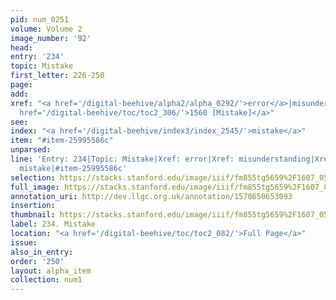 ```yaml
---
pid: num_0251
volume: Volume 2
image_number: '92'
head: 
entry: '234'
topic: Mistake
first_letter: 226-250
page: 
add: 
xref: "<a href='/digital-beehive/alpha2/alpha_0292/'>error</a>|misunderstanding|<a
  href='/digital-beehive/toc/toc2_306/'>1560 [Mistake]</a>"
see: 
index: "<a href='/digital-beehive/index3/index_2545/'>mistake</a>"
item: "#item-25995586c"
unparsed: 
line: 'Entry: 234|Topic: Mistake|Xref: error|Xref: misunderstanding|Xref: 1560 [Mistake]|Index:
  mistake|#item-25995586c'
selection: https://stacks.stanford.edu/image/iiif/fm855tg5659%2F1607_0559/865,1925,2866,602/full/0/default.jpg
full_image: https://stacks.stanford.edu/image/iiif/fm855tg5659%2F1607_0559/full/full/0/default.jpg
annotation_uri: http://dev.llgc.org.uk/annotation/1570650653093
insertion: 
thumbnail: https://stacks.stanford.edu/image/iiif/fm855tg5659%2F1607_0559/865,1925,600,180/250,/0/default.jpg
label: 234. Mistake
location: "<a href='/digital-beehive/toc/toc2_082/'>Full Page</a>"
issue: 
also_in_entry: 
order: '250'
layout: alpha_item
collection: num1
---
```

